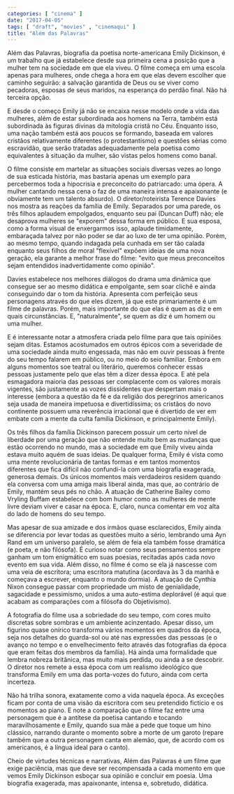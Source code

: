 ```yaml
---
categories: [ "cinema" ]
date: "2017-04-05"
tags: [ "draft", "movies" , "cinemaqui" ]
title: "Além das Palavras"
---
```

Além das Palavras, biografia da poetisa norte-americana Emily Dickinson,
é um trabalho que já estabelece desde sua primeira cena a posição
que a mulher tem na sociedade em que ela viveu. O filme começa em uma
escola apenas para mulheres, onde chega a hora em que elas devem escolher
que caminho seguirão: a salvação garantida de Deus ou se viver como
pecadoras, esposas de seus maridos, na esperança do perdão final. Não
há terceira opção.

E desde o começo Emily já não se encaixa nesse modelo onde a
vida das mulheres, além de estar subordinada aos homens na Terra,
também está subordinada às figuras divinas da mitologia cristã no
Céu. Enquanto isso, uma nação também está aos poucos se formando,
baseada em valores cristãos relativamente diferentes (o protestantismo)
e questões sérias como escravidão, que serão tratadas adequadamente
pela poetisa como equivalentes à situação da mulher, são vistas
pelos homens como banal.

O filme consiste em martelar as situações sociais diversas vezes ao
longo de sua esticada história, mas bastaria apenas um exemplo para
percebermos toda a hipocrisia e preconceito do patriarcado: uma ópera. A
mulher cantando nessa cena o faz de uma maneira intensa e apaixonante (e
obviamente tem um talento absurdo). O diretor/roteirista Terence Davies
nos mostra as reações da família de Emily. Separados por uma parede,
os três filhos aplaudem empolgados, enquanto seu pai (Duncan Duff) não;
ele desaprova mulheres se "exporem" dessa forma em público. E sua esposa,
como a forma visual de enxergarmos isso, aplaude timidamente, embaraçada
talvez por não poder se dar ao luxo de ter uma opinião. Porém, ao
mesmo tempo, quando indagada pela cunhada em ser tão calada enquanto
seus filhos de moral "flexível" expõem ideias de uma nova geração,
ela garante a melhor frase do filme: "evito que meus preconceitos sejam
entendidos inadvertidamente como opinião".

Davies estabelece nos melhores diálogos do drama uma dinâmica que
consegue ser ao mesmo didática e empolgante, sem soar clichê e ainda
conseguindo dar o tom da história. Apresenta com perfeição seus
personagens através do que eles dizem, já que este primariamente é um
filme de palavras. Porém, mais importante do que elas é quem as diz e
em quais circunstâncias. E, "naturalmente", se quem as diz é um homem
ou uma mulher.

E é interessante notar a atmosfera criada pelo filme para que tais
opiniões sejam ditas. Estamos acostumados em outros épicos com a
severidade de uma sociedade ainda muito engessada, mas não em ouvir
pessoas à frente do seu tempo falarem em público, ou no meio do
seio familiar. Embora em alguns momentos soe teatral ou literário,
queremos conhecer essas pessoas justamente pelo que elas têm a dizer
dessa época. E até pela esmagadora maioria das pessoas ser complacente
com os valores morais vigentes, são justamente as vozes dissidentes que
despertam mais o interesse (embora a questão da fé e da religião dos
peregrinos americanos seja usada de maneira impetuosa e divertidíssima;
os cristãos do novo continente possuem uma reverência irracional que
é divertido de ver em embate com a mente da culta família Dickinson,
e principalmente Emily).

Os três filhos da família Dickinson parecem possuir um certo nível
de liberdade por uma geração que não entende muito bem as mudanças
que estão ocorrendo no mundo, mas a sociedade em que Emily viveu ainda
estava muito aquém de suas ideias. De qualquer forma, Emily é vista
como uma mente revolucionária de tantas formas e em tantos momentos
diferentes que fica difícil não confundi-la com uma biografia exagerada,
generosa demais. Os únicos momentos mais verdadeiros residem quando
ela conversa com uma amiga mais liberal ainda, mas que, ao contrário
de Emily, mantém seus pés no chão. A atuação de Catherine Bailey
como Vryling Buffam estabelece com bom humor como as mulheres de mente
livre deviam viver e casar na época. E, claro, nunca comentar em voz
alta do lado de homens do seu tempo.

Mas apesar de sua amizade e dos irmãos quase esclarecidos, Emily ainda
se diferencia por levar todas as questões muito a sério, lembrando
uma Ayn Rand em um universo paralelo, se além de feia ela também
fosse dramática (e poeta, e não filósofa). É curioso notar como seus
pensamentos sempre ganham um tom enigmático em suas poesias, recitadas
após cada novo evento em sua vida. Além disso, no filme é como se ela
já nascesse com uma veia de escritora; uma escritora matutina (acordava
às 3 da manhã e começava a escrever, enquanto o mundo dormia). A
atuação de Cynthia Nixon consegue passar com propriedade um misto de
genialidade, sagacidade e pessimismo, unidos a uma auto-estima deplorável
(é aqui que acabam as comparações com a filósofa do Objetivismo).

A fotografia do filme usa a sobriedade do seu tempo, com cores muito
discretas sobre sombras e um ambiente acinzentado. Apesar disso, um
figurino quase onírico transforma vários momentos em quadros da época,
seja nos detalhes do guarda-sol ou até nas expressões das pessoas (e
o avanço no tempo e o envelhecimento feito através das fotografias
da época que eram feitas dos membros da família). Há ainda uma
formalidade que lembra nobreza britânica, mas muito mais perdida,
ou ainda a se descobrir. O diretor nos remete a essa época com um
realismo ideológico que transforma Emily em uma das porta-vozes do
futuro, ainda com certa incerteza.

Não há trilha sonora, exatamente como a vida naquela época. As
exceções ficam por conta de uma visão da escritora com seu pretendido
fictício e os momentos ao piano. E note a comparação que o filme
faz entre uma personagem que é a antítese da poetisa cantando e
tocando maravilhosamente e Emily, quando sua mãe a pede que toque um
hino clássico, narrando durante o momento sobre a morte de um garoto
(repare também que a outra personagem canta em alemão, que, de acordo
com os americanos, é a língua ideal para o canto).

Cheio de virtudes técnicas e narrativas, Além das Palavras é um filme
que exige paciência, mas que deve ser recompensada a cada momento em
que vemos Emily Dickinson esboçar sua opinião e concluir em poesia. Uma
biografia exagerada, mas apaixonante, intensa e, sobretudo, didática.
